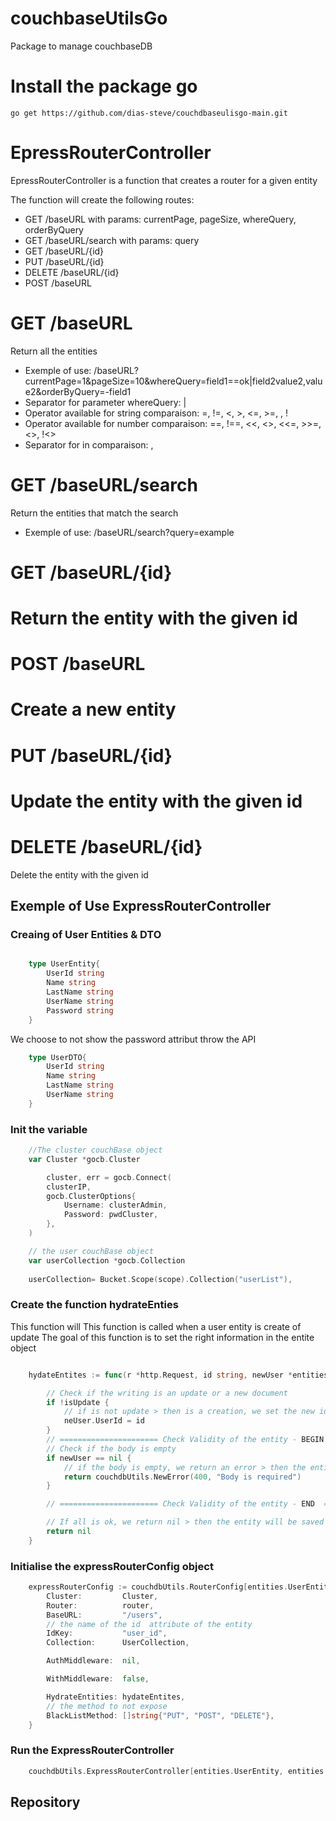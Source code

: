 # couchbaseUtilsGo
Package to manage couchbaseDB


# Install the package go

```
go get https://github.com/dias-steve/couchdbaseulisgo-main.git
```

# EpressRouterController

 EpressRouterController is a function that creates a router for a given entity

 The function will create the following routes:
   - GET /baseURL with params: currentPage, pageSize, whereQuery, orderByQuery
   - GET /baseURL/search with params: query
   - GET /baseURL/{id}
   - PUT /baseURL/{id}
   - DELETE /baseURL/{id}
   - POST /baseURL

 # GET /baseURL
 Return all the entities
   - Exemple of use:
   /baseURL?currentPage=1&pageSize=10&whereQuery=field1==ok|field2<in>value2,value2&orderByQuery=-field1
   - Separator for parameter whereQuery: |
   - Operator available for string comparaison: =, !=, <, >, <=, >=, <in>, !<in>
   - Operator available for number comparaison: ==, !==, <<, <>, <<=, >>=, <<in>>, !<<in>>
   - Separator for in comparaison: ,

 # GET /baseURL/search

 Return the entities that match the search
   - Exemple of use: /baseURL/search?query=example

 # GET /baseURL/{id}

 # Return the entity with the given id

 # POST /baseURL

 # Create a new entity

 # PUT /baseURL/{id}

 # Update the entity with the given id

 # DELETE /baseURL/{id}

 Delete the entity with the given id

## Exemple of Use ExpressRouterController



### Creaing of User Entities & DTO

```go

    type UserEntity{
        UserId string
        Name string
        LastName string 
        UserName string
        Password string
    }

```

We choose to not show the password attribut throw the API
```go
    type UserDTO{
        UserId string
        Name string
        LastName string 
        UserName string
    }

```


### Init the variable

```go 
    //The cluster couchBase object
    var Cluster *gocb.Cluster 

    	cluster, err = gocb.Connect(
		clusterIP,
		gocb.ClusterOptions{
			Username: clusterAdmin,
			Password: pwdCluster,
		},
	)

    // the user couchBase object
    var userCollection *gocb.Collection 
    
    userCollection= Bucket.Scope(scope).Collection("userList"),

```

### Create the function hydrateEnties
This function will 
This function is called when a user entity is create of update
The goal of this function is to set the right information in the entite object

```go

    hydateEntites := func(r *http.Request, id string, newUser *entities.UserEntity, isUpdate bool) error {

		// Check if the writing is an update or a new document
		if !isUpdate {
			// if is not update > then is a creation, we set the new id generated to the entity
			neUser.UserId = id
		}
		// ====================== Check Validity of the entity - BEGIN ======================
		// Check if the body is empty
		if newUser == nil {
			// if the body is empty, we return an error > then the entity be not saved
			return couchdbUtils.NewError(400, "Body is required")
		}

		// ====================== Check Validity of the entity - END  ======================

		// If all is ok, we return nil > then the entity will be saved
		return nil
	}

```
### Initialise the expressRouterConfig object
```go
	expressRouterConfig := couchdbUtils.RouterConfig[entities.UserEntity, entities.UserDto]{
		Cluster:         Cluster,
		Router:          router,
		BaseURL:         "/users",
        // the name of the id  attribute of the entity
		IdKey:           "user_id",
		Collection:      UserCollection,

		AuthMiddleware:  nil,

		WithMiddleware:  false,

		HydrateEntities: hydateEntites,
        // the method to not expose
		BlackListMethod: []string{"PUT", "POST", "DELETE"},
	}
```


### Run the ExpressRouterController

```go
    couchdbUtils.ExpressRouterController[entities.UserEntity, entities.UserDto](expressRouterConfig)

```



## Repository


